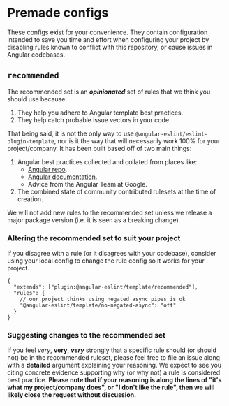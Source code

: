 # Premade configs

These configs exist for your convenience. They contain configuration intended to save you time and effort when configuring your project by disabling rules known to conflict with this repository, or cause issues in Angular codebases.

## `recommended`

The recommended set is an **_opinionated_** set of rules that we think you should use because:

1. They help you adhere to Angular template best practices.
2. They help catch probable issue vectors in your code.

That being said, it is not the only way to use `@angular-eslint/eslint-plugin-template`, nor is it the way that will necessarily work 100% for your project/company. It has been built based off of two main things:

1. Angular best practices collected and collated from places like:
   - [Angular repo](https://github.com/angular/angular).
   - [Angular documentation](https://angular.io).
   - Advice from the Angular Team at Google.
2. The combined state of community contributed rulesets at the time of creation.

We will not add new rules to the recommended set unless we release a major package version (i.e. it is seen as a breaking change).

### Altering the recommended set to suit your project

If you disagree with a rule (or it disagrees with your codebase), consider using your local config to change the rule config so it works for your project.

```cjson
{
  "extends": ["plugin:@angular-eslint/template/recommended"],
  "rules": {
    // our project thinks using negated async pipes is ok
    "@angular-eslint/template/no-negated-async": "off"
  }
}
```

### Suggesting changes to the recommended set

If you feel _very_, **very**, **_very_** strongly that a specific rule should (or should not) be in the recommended ruleset, please feel free to file an issue along with a **detailed** argument explaining your reasoning. We expect to see you citing concrete evidence supporting why (or why not) a rule is considered best practice. **Please note that if your reasoning is along the lines of "it's what my project/company does", or "I don't like the rule", then we will likely close the request without discussion.**
